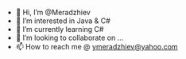 - 👋 Hi, I’m @Meradzhiev
- 👀 I’m interested in Java & C#
- 🌱 I’m currently learning C#
- 💞️ I’m looking to collaborate on ...
- 📫 How to reach me @ ymeradzhiev@yahoo.com

<!---
Meradzhiev/Meradzhiev is a ✨ special ✨ repository because its `README.md` (this file) appears on your GitHub profile.
You can click the Preview link to take a look at your changes.
--->

